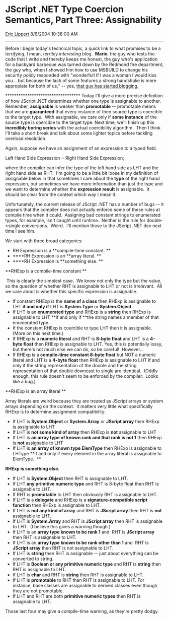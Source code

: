 # JScript .NET Type Coercion Semantics, Part Three: Assignability

[Eric Lippert](https://social.msdn.microsoft.com/profile/Eric%20Lippert) 8/6/2004 10:38:00 AM

-----

Before I begin today's technical topic, a quick link to what promises to be a *terrifying*, I mean, *terribly interesting* blog.   **Mario**, the guy who tests the code that I write and thereby keeps me honest, the guy who's application for a backyard barbecue was turned down by the Redmond fire department, the guy who, when I showed him how to use MSBUILD to change his security policy responded with "wonderful\! If I was a woman I would kiss you... but because the lack of some features a strong handshake is more appropiate for both of us,“ -- yes, [that guy has started blogging.](http://blogs.msdn.com/windrago/) 

\*\*\*\*\*\*\*\*\*\*\*\*\*\*\*\*\*\*\*\*\*\*\*\*\*\*\*\*\*\*\*\*\*\* Today I'll give a more precise definition of how JScript .NET determines whether one type is assignable to another. Remember, **assignable** is weaker than **promotable** -- promotable means that we are **guaranteed** that every instance of then source type is coercible to the target type.  With assignable, we care only if **some instance** of the source type is coercible to the target type.  Next time, we'll finish up this **incredibly boring series** with the actual coercibility algorithm.  Then I think I'll take a short break and talk about some lighter topics before tackling overload resolution. 

Again, suppose we have an assignment of an expression to a typed field. 

Left Hand Side Expression = Right Hand Side Expression; 

where the compiler can infer the type of the left hand side as LHT and the right hand side as RHT.  I'm going to be a little bit loose in my definition of assignable below in that sometimes I care about the **type** of the right hand expression, but sometimes we have more information than just the type and we want to determine whether the **expression result** is assignable.  It should be clear from the context which way I mean it. 

Unfortunately, the current release of JScript .NET has a number of bugs -- it appears that the compiler does not actually enforce some of these rules at compile time when it could.  Assigning bad constant strings to enumerated types, for example, isn't caught until runtime.  Neither is the rule for double-\>single conversions.  Weird.  I'll mention those to the JScript .NET dev next time I see him.  

We start with three broad categories: 

  - RH Expression is a **compile-time constant. **
  - ****RH Expression is an **array literal. **
  - ****RH Expression is **something else. **

**RHExp is a compile-time constant **

 This is clearly the simplest case.  We know not only the type but the value, so the question of whether RHT is assignable to LHT or not is irrelevant.  All we care about is whether this specific expression is assignable. 

  - If constant RHExp is the **name of a class** then RHExp is assignable to LHT **if and only if** LHT is **System.Type** or **System.Object**. 
  - If LHT is an **enumerated type** and RHExp is a **string** then RHExp is assignable to LHT **if and only if **the string names a member of that enumerated type. 
  - If the constant RHExp is coercible to type LHT then it is assignable.  (More on this next time.) 
  - If RHExp is a **numeric literal** and RHT is **8-byte float** and LHT is a **4-byte float** then RHExp is assignable to LHT. Yes, this is potentially lossy, but there's not much else we can do, so be careful\!  However… 
  - If RHExp is a **compile-time constant 8-byte float** but NOT a numeric literal and LHT is a **4-byte float** then RHExp is assignable to LHT if and only if the string representation of the double and the string representation of that double downcast to single are identical.  (Oddly enough, this rule doesn't seem to be enforced by the compiler.  Looks like a bug.) 

**RHExp is an array literal **

 Array literals are weird because they are treated as JScript arrays or system arrays depending on the context.  It matters very little what specifically RHExp is to determine assignment compatibility: 

  - If LHT is **System.Object** or **System.Array** or **JScript array** then RHExp is assignable to LHT 
  - If LHT is **not some kind of array** then RHExp is **not** assignable to LHT 
  - If LHT is **an array type of known rank and that rank is not 1** then RHExp is **not** assignable to LHT 
  - If LHT is **an array of known type ElemType** then RHExp is assignable to LHType **if and only if every element in the array literal is assignable to ElemType.  **

**RHExp is something else.** 

  - If LHT is **System.Object** then RHT is assignable to LHT.
  - If LHT **any primitive numeric type** and RHT is 8-byte float then RHT is assignable to LHT.
  - If RHT is **promotable** to LHT then obviously RHT is assignable to LHT.
  - If LHT is a **delegate** and RHExp is a **signature-compatible script function** then RHExp is assignable to LHT.
  - If LHT is **not any kind of array** and RHT is **JScript array** then RHT is **not** assignable to LHT.
  - If LHT is **System.Array** and RHT is **JScript array** then RHT is assignable to LHT.  (I believe this gives a warning though.)
  - If LHT is an **array type known to be rank 1** and  RHT is **JScript array** then RHT is assignable to LHT.
  - If LHT is an **array type known to be rank other than 1** and  RHT is **JScript array** then RHT is not assignable to LHT.
  - If LHT is **string** then RHT is assignable -- just about everything can be converted to string.
  - If LHT is **Boolean or any primitive numeric type** and RHT is **string** then RHT is assignable to LHT. 
  - If LHT is **char** and RHT is **string** then RHT is assignable to LHT. 
  - If LHT is **promotable** to RHT then RHT is assignable to LHT. For instance, base classes are assignable to derived classes even though they are not promotable.
  - If LHT and RHT are both **primitive numeric types** then RHT is assignable to LHT.

Those last four may give a compile-time warning, as they're pretty dodgy.

